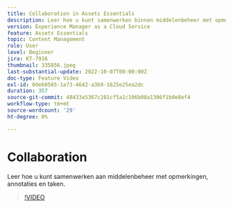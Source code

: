 ```yaml
---
title: Collaboration in Assets Essentials
description: Leer hoe u kunt samenwerken binnen middelenbeheer met opmerkingen, annotaties en taken.
version: Experience Manager as a Cloud Service
feature: Assets Essentials
topic: Content Management
role: User
level: Beginner
jira: KT-7916
thumbnail: 335856.jpeg
last-substantial-update: 2022-10-07T00:00:00Z
doc-type: Feature Video
exl-id: 0de60565-1a73-4642-a3b9-1625e25ea2dc
duration: 357
source-git-commit: 48433a5367c281cf5a1c106b08a1306f1b0e8ef4
workflow-type: tm+mt
source-wordcount: '29'
ht-degree: 0%

---
```


# Collaboration

Leer hoe u kunt samenwerken aan middelenbeheer met opmerkingen, annotaties en taken.

>[!VIDEO](https://video.tv.adobe.com/v/3443994?quality=12&learn=on&captions=dut)
